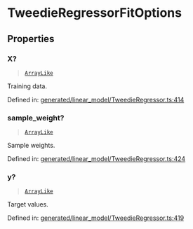 # TweedieRegressorFitOptions

## Properties

### X?

> [`ArrayLike`](../types/ArrayLike.md)

Training data.

Defined in:  [generated/linear\_model/TweedieRegressor.ts:414](https://github.com/transitive-bullshit/scikit-learn-ts/blob/b59c1ff/packages/sklearn/src/generated/linear_model/TweedieRegressor.ts#L414)

### sample\_weight?

> [`ArrayLike`](../types/ArrayLike.md)

Sample weights.

Defined in:  [generated/linear\_model/TweedieRegressor.ts:424](https://github.com/transitive-bullshit/scikit-learn-ts/blob/b59c1ff/packages/sklearn/src/generated/linear_model/TweedieRegressor.ts#L424)

### y?

> [`ArrayLike`](../types/ArrayLike.md)

Target values.

Defined in:  [generated/linear\_model/TweedieRegressor.ts:419](https://github.com/transitive-bullshit/scikit-learn-ts/blob/b59c1ff/packages/sklearn/src/generated/linear_model/TweedieRegressor.ts#L419)
